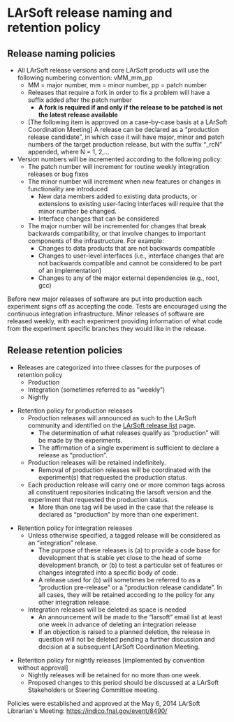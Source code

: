 # LArSoft release naming and retention policy

## Release naming policies

-   All LArSoft release versions and core LArSoft products will use the following numbering convention: vMM_mm_pp
    -   MM = major number, mm = minor number, pp = patch number
    -   Releases that require a fork in order to fix a problem will have a suffix added after the patch number
        -   **A fork is required if and only if the release to be patched is not the latest release available**
    -   \[The following item is approved on a case-by-case basis at a LArSoft Coordination Meeting\] A release can be declared as a “production release candidate”, in which case it will have major, minor and patch numbers of the target production release, but with the suffix “_rcN” appended, where N = 1, 2,…
-   Version numbers will be incremented according to the following policy:
    -   The patch number will increment for routine weekly integration releases or bug fixes
    -   The minor number will increment when new features or changes in functionality are introduced
        -   New data members added to existing data products, or extensions to existing user-facing interfaces will require that the minor number be changed.
        -   Interface changes that can be considered
    -   The major number will be incremented for changes that break backwards compatibility, or that involve changes to important components of the infrastructure. For example:
        -   Changes to data products that are not backwards compatible
        -   Changes to user-level interfaces (i.e., interface changes that are not backwards compatible and cannot be considered to be part of an implementation)
        -   Changes to any of the major external dependencies (e.g., root, gcc)

Before new major releases of software are put into production each experiment signs off as accepting the code. Tests are encouraged using the continuous integration infrastructure. Minor releases of software are released weekly, with each experiment providing information of what code from the experiment specific branches they would like in the release.

## Release retention policies

-   Releases are categorized into three classes for the purposes of retention policy
    -   Production
    -   Integration (sometimes referred to as “weekly”)
    -   Nightly

<!-- -->

-   Retention policy for production releases
    -   Production releases will announced as such to the LArSoft community and identified on the [LArSoft release list](releases/LArSoft_release_list) page.
        -   The determination of what releases qualify as “production” will be made by the experiments.
        -   The affirmation of a single experiment is sufficient to declare a release as “production”.
    -   Production releases will be retained indefinitely.
        -   Removal of production releases will be coordinated with the experiment(s) that requested the production status.
    -   Each production release will carry one or more common tags across all constituent repositories indicating the larsoft version and the experiment that requested the production status.
        -   More than one tag will be used in the case that the release is declared as “production” by more than one experiment.

<!-- -->

-   Retention policy for integration releases
    -   Unless otherwise specified, a tagged release will be considered as an “integration” release.
        -   The purpose of these releases is (a) to provide a code base for development that is stable yet close to the head of some development branch, or (b) to test a particular set of features or changes integrated into a specific body of code.
        -   A release used for (b) will sometimes be referred to as a “production pre-release” or a “production release candidate”. In all cases, they will be retained according to the policy for any other integration release.
    -   Integration releases will be deleted as space is needed
        -   An announcement will be made to the “larsoft” email list at least one week in advance of deleting an integration release
        -   If an objection is raised to a planned deletion, the release in question will not be deleted pending a further discussion and decision at a subsequent LArSoft Coordination Meeting.

<!-- -->

-   Retention policy for nightly releases \[implemented by convention without approval\]
    -   Nightly releases will be retained for no more than one week.
    -   Proposed changes to this period should be discussed at a LArSoft Stakeholders or Steering Committee meeting.

Policies were established and approved at the May 6, 2014 LArSoft Librarian's Meeting: https://indico.fnal.gov/event/8490/
